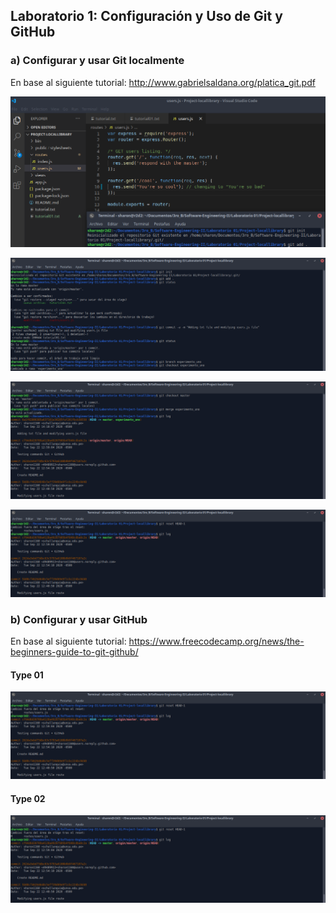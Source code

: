 ## Laboratorio 1: Configuración y Uso de Git y GitHub

### a)	Configurar y usar Git localmente
   En base al siguiente tutorial: http://www.gabrielsaldana.org/platica_git.pdf
  
  <p align="center">
  <img  src="https://github.com/sharon1160/Project-locallibrary/blob/master/images/tutorial01/1.png">
  </p>
  
  <p align="center">
  <img  src="https://github.com/sharon1160/Project-locallibrary/blob/master/images/tutorial01/2.png">
  </p>
  
  <p align="center">
  <img  src="https://github.com/sharon1160/Project-locallibrary/blob/master/images/tutorial01/3.png">
  </p>
  
  <p align="center">
  <img  src="https://github.com/sharon1160/Project-locallibrary/blob/master/images/tutorial01/4.png">
  </p>
  
### b)	Configurar y usar GitHub
   En base al siguiente tutorial: https://www.freecodecamp.org/news/the-beginners-guide-to-git-github/
   
   #### Type 01
  <p align="center">
  <img  src="https://github.com/sharon1160/Project-locallibrary/blob/master/images/tutorial01/4.png">
  </p>
   
   #### Type 02
   
  <p align="center">
  <img  src="https://github.com/sharon1160/Project-locallibrary/blob/master/images/tutorial01/4.png">
  </p>
